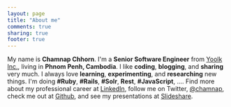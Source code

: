 ```yaml
---
layout: page
title: "About me"
comments: true
sharing: true
footer: true
---
```


My name is **Chamnap Chhorn**. I'm a **Senior Software Engineer** from [Yoolk Inc.](http://yoolk.com), living in **Phnom Penh, Cambodia**. I like **coding**, **blogging**, and **sharing** very much. I always love **learning**, **experimenting**, and **researching** new things. I'm doing **#Ruby**, **#Rails**, **#Solr**, **Rest**, **#JavaScript**, .... Find more about my professional career at [LinkedIn](http://www.linkedin.com/in/chamnapchhorn), follow me on Twitter, [@chamnap](https://twitter.com/#!/chamnap), check me out at [Github](https://github.com/chamnap), and see my presentations at [Slideshare](http://www.slideshare.net/cchamnap).
